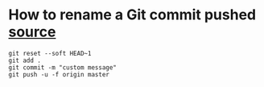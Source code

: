 
# How to rename a Git commit pushed [source](https://stackoverflow.com/questions/11603473/how-do-you-rename-a-git-commit-pushed-to-github)

```
git reset --soft HEAD~1
git add .
git commit -m "custom message"
git push -u -f origin master
```
